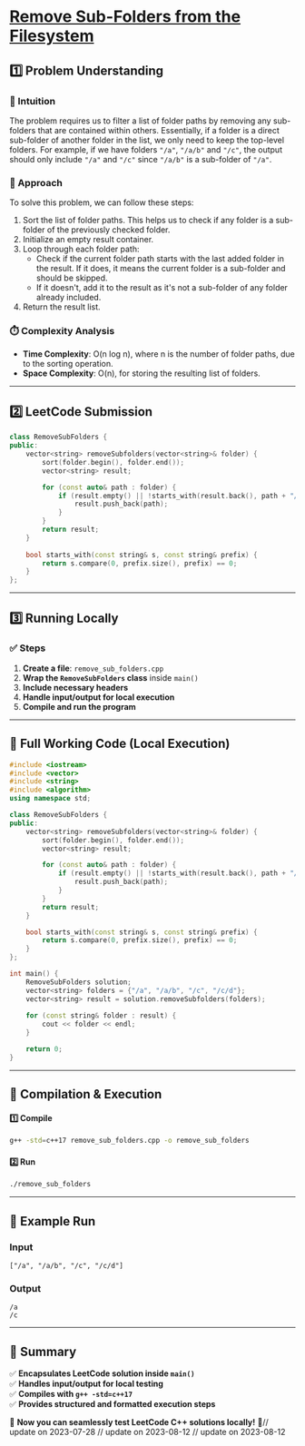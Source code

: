 # **[Remove Sub-Folders from the Filesystem](https://leetcode.com/problems/remove-sub-folders-from-the-filesystem/description/)**  

## **1️⃣ Problem Understanding**  
### **📌 Intuition**  
The problem requires us to filter a list of folder paths by removing any sub-folders that are contained within others. Essentially, if a folder is a direct sub-folder of another folder in the list, we only need to keep the top-level folders. For example, if we have folders `"/a"`, `"/a/b"` and `"/c"`, the output should only include `"/a"` and `"/c"` since `"/a/b"` is a sub-folder of `"/a"`.

### **🚀 Approach**  
To solve this problem, we can follow these steps:  
1. Sort the list of folder paths. This helps us to check if any folder is a sub-folder of the previously checked folder.
2. Initialize an empty result container.
3. Loop through each folder path:
   - Check if the current folder path starts with the last added folder in the result. If it does, it means the current folder is a sub-folder and should be skipped.
   - If it doesn't, add it to the result as it's not a sub-folder of any folder already included.
4. Return the result list.

### **⏱️ Complexity Analysis**  
- **Time Complexity**: O(n log n), where n is the number of folder paths, due to the sorting operation.
- **Space Complexity**: O(n), for storing the resulting list of folders.

---  

## **2️⃣ LeetCode Submission**  
```cpp
class RemoveSubFolders {
public:
    vector<string> removeSubfolders(vector<string>& folder) {
        sort(folder.begin(), folder.end());
        vector<string> result;

        for (const auto& path : folder) {
            if (result.empty() || !starts_with(result.back(), path + "/")) {
                result.push_back(path);
            }
        }
        return result;
    }
    
    bool starts_with(const string& s, const string& prefix) {
        return s.compare(0, prefix.size(), prefix) == 0;
    }
};
```  

---  

## **3️⃣ Running Locally**  
### **✅ Steps**  
1. **Create a file**: `remove_sub_folders.cpp`  
2. **Wrap the `RemoveSubFolders` class** inside `main()`  
3. **Include necessary headers**  
4. **Handle input/output for local execution**  
5. **Compile and run the program**  

---  

## **📝 Full Working Code (Local Execution)**  
```cpp
#include <iostream>
#include <vector>
#include <string>
#include <algorithm>
using namespace std;

class RemoveSubFolders {
public:
    vector<string> removeSubfolders(vector<string>& folder) {
        sort(folder.begin(), folder.end());
        vector<string> result;

        for (const auto& path : folder) {
            if (result.empty() || !starts_with(result.back(), path + "/")) {
                result.push_back(path);
            }
        }
        return result;
    }

    bool starts_with(const string& s, const string& prefix) {
        return s.compare(0, prefix.size(), prefix) == 0;
    }
};

int main() {
    RemoveSubFolders solution;
    vector<string> folders = {"/a", "/a/b", "/c", "/c/d"};
    vector<string> result = solution.removeSubfolders(folders);
    
    for (const string& folder : result) {
        cout << folder << endl;
    }

    return 0;
}
```  

---  

## **🔧 Compilation & Execution**  
#### **1️⃣ Compile**  
```bash
g++ -std=c++17 remove_sub_folders.cpp -o remove_sub_folders
```  

#### **2️⃣ Run**  
```bash
./remove_sub_folders
```  

---  

## **🎯 Example Run**  
### **Input**  
```
["/a", "/a/b", "/c", "/c/d"]
```  
### **Output**  
```
/a
/c
```  

---  

## **📌 Summary**  
✅ **Encapsulates LeetCode solution inside `main()`**  
✅ **Handles input/output for local testing**  
✅ **Compiles with `g++ -std=c++17`**  
✅ **Provides structured and formatted execution steps**  

🚀 **Now you can seamlessly test LeetCode C++ solutions locally!** 🚀// update on 2023-07-28
// update on 2023-08-12
// update on 2023-08-12
